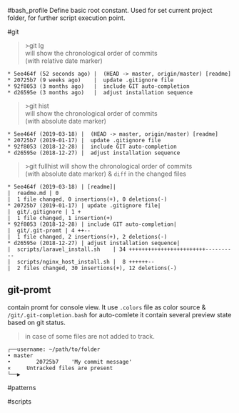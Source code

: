 #bash_profile
 Define basic root constant.
 Used for set current project folder, for further script execution point.

#git
> \>git lg\
will show the chronological order of commits\
(with relative date marker)
```
* 5ee464f (52 seconds ago) |  (HEAD -> master, origin/master) [readme]
* 20725b7 (9 weeks ago)    |  update .gitignore file
* 92f8053 (3 months ago)   |  include GIT auto-completion
* d26595e (3 months ago)   |  adjust installation sequence
```
> \>git hist\
will show the chronological order of commits\
(with absolute date marker)
```
* 5ee464f (2019-03-18) |  (HEAD -> master, origin/master) [readme]
* 20725b7 (2019-01-17) |  update .gitignore file
* 92f8053 (2018-12-28) |  include GIT auto-completion
* d26595e (2018-12-27) |  adjust installation sequence
```
> \>git fullhist
will show the chronological order of commits\
(with absolute date marker) & `diff` in the changed files
```
* 5ee464f (2019-03-18) | [readme]| 
|  readme.md | 0
|  1 file changed, 0 insertions(+), 0 deletions(-)
* 20725b7 (2019-01-17) | update .gitignore file| 
|  git/.gitignore | 1 +
|  1 file changed, 1 insertion(+)
* 92f8053 (2018-12-28) | include GIT auto-completion| 
|  git/.git-promt | 4 ++--
|  1 file changed, 2 insertions(+), 2 deletions(-)
* d26595e (2018-12-27) | adjust installation sequence| 
|  scripts/laravel_install.sh    | 34 ++++++++++++++++++++++++----------
|  scripts/nginx_host_install.sh |  8 ++++++--
|  2 files changed, 30 insertions(+), 12 deletions(-)
```

## git-promt
 contain promt for console view. It use `.colors` file as color source & `/git/.git-completion.bash` for auto-comlete
 it contain several preview state based on git status.
 >in case of some files are not added to track.
 ```
 ┌──username: ~/path/to/folder
 • master
 •        20725b7    'My commit message'
 ⨯     Untracked files are present
 └──▶  
 ```
#patterns

#scripts

